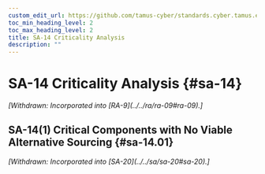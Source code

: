 ```yaml
---
custom_edit_url: https://github.com/tamus-cyber/standards.cyber.tamus.edu/tree/main/static/content/tamus.edu/TAMUS_profile.xml
toc_min_heading_level: 2
toc_max_heading_level: 2
title: SA-14 Criticality Analysis
description: ""
---
```


# SA-14 Criticality Analysis {#sa-14}


<prop xmlns="http://csrc.nist.gov/ns/oscal/1.0" name="status" value="withdrawn">
            <em>[Withdrawn: Incorporated into [RA-9](../../ra/ra-09#ra-09).]</em>
         </prop>
         

## SA-14(1) Critical Components with No Viable Alternative Sourcing {#sa-14.01}


<prop xmlns="http://csrc.nist.gov/ns/oscal/1.0" name="status" value="withdrawn">
               <em>[Withdrawn: Incorporated into [SA-20](../../sa/sa-20#sa-20).]</em>
            </prop>
            

